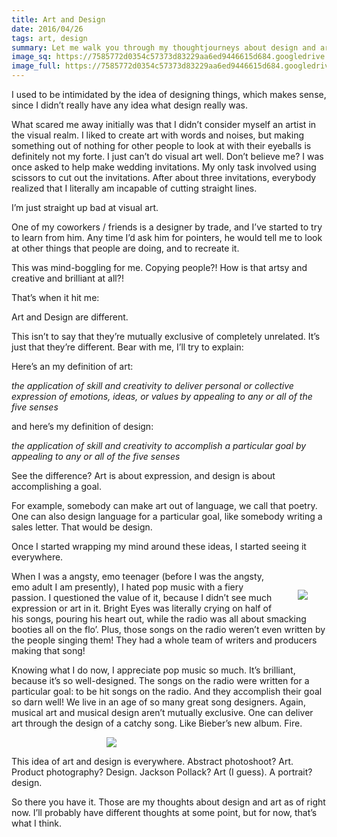 ```yaml
---
title: Art and Design
date: 2016/04/26
tags: art, design
summary: Let me walk you through my thoughtjourneys about design and art and stuff, and how I overcame my fear of design.
image_sq: https://7585772d0354c57373d83229aa6ed9446615d684.googledrive.com/host/0B2iaOCot7-OHMmFmcjVzSGp3dzQ/art-design-blog-sq.png
image_full: https://7585772d0354c57373d83229aa6ed9446615d684.googledrive.com/host/0B2iaOCot7-OHMmFmcjVzSGp3dzQ/art-design-blog-full.png
---
```


<p>I used to be intimidated by the idea of designing things, which makes sense, since I didn’t really have any idea what design really was.</p>


<p>What scared me away initially was that I didn’t consider myself an artist in the visual realm. I liked to create art with words and noises, but making something out of nothing for other people to look at with their eyeballs is definitely not my forte. I just can’t do visual art well. Don’t believe me? I was once asked to help make wedding invitations. My only task involved using scissors to cut out the invitations. After about three invitations, everybody realized that I literally am incapable of cutting straight lines.</p>


<p>I’m just straight up bad at visual art.</p>


<p>One of my coworkers / friends is a designer by trade, and I’ve started to try to learn from him. Any time I’d ask him for pointers, he would tell me to look at other things that people are doing, and to recreate it.</p>

<p>This was mind-boggling for me. Copying people?! How is that artsy and creative and brilliant at all?!</p>


<p>That’s when it hit me:</p>
<p>Art and Design are different.</p>


<p>This isn’t to say that they’re mutually exclusive of completely unrelated. It’s just that they’re different. Bear with me, I’ll try to explain:</p>

<p>Here’s an my definition of art:</p>

<p><em>the application of skill and creativity to deliver personal or collective expression of emotions, ideas, or values by appealing to any or all of the five senses</em></p>

<p>and here’s my definition of design:</p>

<p><em>the application of skill and creativity to accomplish a particular goal by appealing to any or all of the five senses</em></p>

<p>See the difference? Art is about expression, and design is about accomplishing a goal.</p>

<p>For example, somebody can make art out of language, we call that poetry. One can also design language for a particular goal, like somebody writing a sales letter. That would be design.</p>


<p>Once I started wrapping my mind around these ideas, I started seeing it everywhere.</p>

<img style="float: right; max-width: 200px; margin: 30px 30px 10px;" src="http://cdn3.list25.com/wp-content/uploads/2013/04/emo-bunny1.png">

<p>When I was a angsty, emo teenager (before I was the angsty, emo adult I am presently), I hated pop music with a fiery passion. I questioned the value of it, because I didn’t see much expression or art in it. Bright Eyes was literally crying on half of his songs, pouring his heart out, while the radio was all about smacking booties all on the flo’. Plus, those songs on the radio weren’t even written by the people singing them! They had a whole team of writers and producers making that song!</p>

<p>Knowing what I do now, I appreciate pop music so much. It’s brilliant, because it’s so well-designed. The songs on the radio were written for a particular goal: to be hit songs on the radio. And they accomplish their goal so darn well! We live in an age of so many great song designers. Again, musical art and musical design aren’t mutually exclusive. One can deliver art through the design of a catchy song. Like Bieber’s new album. Fire.</p>

<img style="max-width: 200px; margin:auto; text-align: center; display: block;" src="https://s3.amazonaws.com/hiphopdx-production/2015/10/JustinBieberPurpose.jpg">

<p>This idea of art and design is everywhere. Abstract photoshoot? Art. Product photography? Design. Jackson Pollack? Art (I guess). A portrait? design.</p>

<p>So there you have it. Those are my thoughts about design and art as of right now. I’ll probably have different thoughts at some point, but for now, that’s what I think.</p>
